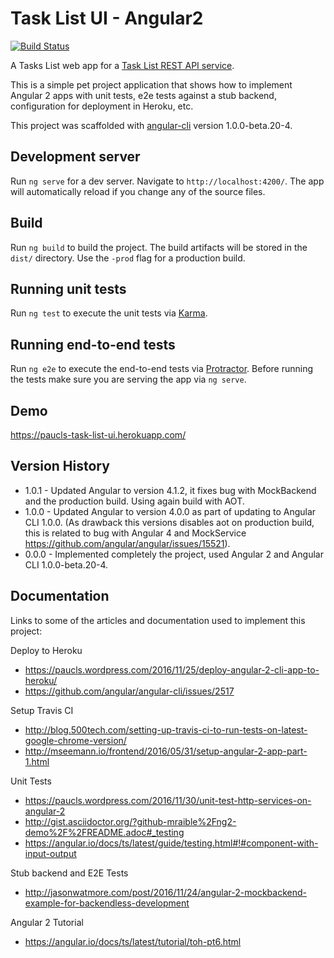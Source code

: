 # Task List UI - Angular2
[![Build Status](https://travis-ci.org/paucls/task_list_ui-angular2.svg?branch=master)](https://travis-ci.org/paucls/task_list_ui-angular2)

A Tasks List web app for a [Task List REST API service](https://github.com/paucls/task_list_api-spring_boot).

This is a simple pet project application that shows how to implement Angular 2 apps with unit tests, e2e tests against 
a stub backend, configuration for deployment in Heroku, etc.

This project was scaffolded with [angular-cli](https://github.com/angular/angular-cli) version 1.0.0-beta.20-4.

## Development server
Run `ng serve` for a dev server. Navigate to `http://localhost:4200/`. The app will automatically reload if you change any of the source files.

## Build

Run `ng build` to build the project. The build artifacts will be stored in the `dist/` directory. Use the `-prod` flag for a production build.

## Running unit tests

Run `ng test` to execute the unit tests via [Karma](https://karma-runner.github.io).

## Running end-to-end tests

Run `ng e2e` to execute the end-to-end tests via [Protractor](http://www.protractortest.org/).
Before running the tests make sure you are serving the app via `ng serve`.

## Demo
https://paucls-task-list-ui.herokuapp.com/

## Version History
- 1.0.1 - Updated Angular to version 4.1.2, it fixes bug with MockBackend and the production build. Using again build with AOT.
- 1.0.0 - Updated Angular to version 4.0.0 as part of updating to Angular CLI 1.0.0. (As drawback this versions disables aot on production build, this is related to bug with Angular 4 and MockService https://github.com/angular/angular/issues/15521).
- 0.0.0 - Implemented completely the project, used Angular 2 and Angular CLI 1.0.0-beta.20-4.

## Documentation
Links to some of the articles and documentation used to implement this project:

Deploy to Heroku
- https://paucls.wordpress.com/2016/11/25/deploy-angular-2-cli-app-to-heroku/
- https://github.com/angular/angular-cli/issues/2517

Setup Travis CI
- http://blog.500tech.com/setting-up-travis-ci-to-run-tests-on-latest-google-chrome-version/
- http://mseemann.io/frontend/2016/05/31/setup-angular-2-app-part-1.html

Unit Tests
- https://paucls.wordpress.com/2016/11/30/unit-test-http-services-on-angular-2
- http://gist.asciidoctor.org/?github-mraible%2Fng2-demo%2F%2FREADME.adoc#_testing
- https://angular.io/docs/ts/latest/guide/testing.html#!#component-with-input-output

Stub backend and E2E Tests
- http://jasonwatmore.com/post/2016/11/24/angular-2-mockbackend-example-for-backendless-development

Angular 2 Tutorial
- https://angular.io/docs/ts/latest/tutorial/toh-pt6.html
